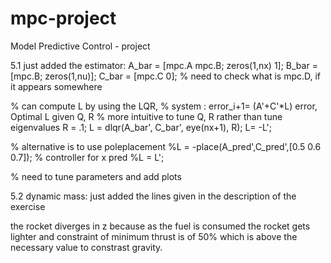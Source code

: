 # mpc-project
Model Predictive Control - project

5.1 
just added the estimator: 
A_bar = [mpc.A mpc.B; zeros(1,nx) 1];
B_bar = [mpc.B; zeros(1,nu)];
C_bar = [mpc.C 0];
% need to check what is mpc.D, if it appears somewhere

% can compute L by using the LQR, 
% system : error_i+1= (A'+C'*L) error, Optimal L given Q, R
% more intuitive to tune Q, R rather than tune eigenvalues
R = .1;
L  = dlqr(A_bar', C_bar', eye(nx+1), R);
L= -L';

% alternative is to use poleplacement
%L = -place(A_pred',C_pred',[0.5 0.6 0.7]); % controller for x pred
%L = L';


% need to tune parameters and add plots


5.2
dynamic mass:
just added the lines given in the description of the exercise

the rocket diverges in z because as the fuel is consumed the rocket gets lighter and constraint of minimum thrust is of 50% which is above the necessary value to constrast gravity.

